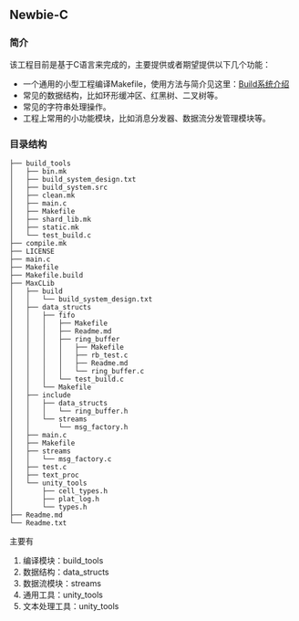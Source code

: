 ## Newbie-C
### 简介
该工程目前是基于C语言来完成的，主要提供或者期望提供以下几个功能：
- 一个通用的小型工程编译Makefile，使用方法与简介见这里：[Build系统介绍](https://github.com/YellowMax2001/Newbie-C/blob/master/build_tools/build_system_design.md)
- 常见的数据结构，比如环形缓冲区、红黑树、二叉树等。
- 常见的字符串处理操作。
- 工程上常用的小功能模块，比如消息分发器、数据流分发管理模块等。

### 目录结构
```
├── build_tools
│   ├── bin.mk
│   ├── build_system_design.txt
│   ├── build_system.src
│   ├── clean.mk
│   ├── main.c
│   ├── Makefile
│   ├── shard_lib.mk
│   ├── static.mk
│   └── test_build.c
├── compile.mk
├── LICENSE
├── main.c
├── Makefile
├── Makefile.build
├── MaxCLib
│   ├── build
│   │   └── build_system_design.txt
│   ├── data_structs
│   │   ├── fifo
│   │   │   ├── Makefile
│   │   │   ├── Readme.md
│   │   │   ├── ring_buffer
│   │   │   │   ├── Makefile
│   │   │   │   ├── rb_test.c
│   │   │   │   ├── Readme.md
│   │   │   │   └── ring_buffer.c
│   │   │   └── test_build.c
│   │   └── Makefile
│   ├── include
│   │   ├── data_structs
│   │   │   └── ring_buffer.h
│   │   └── streams
│   │       └── msg_factory.h
│   ├── main.c
│   ├── Makefile
│   ├── streams
│   │   └── msg_factory.c
│   ├── test.c
│   ├── text_proc
│   └── unity_tools
│       ├── cell_types.h
│       ├── plat_log.h
│       └── types.h
├── Readme.md
└── Readme.txt
```

主要有
1. 编译模块：build_tools
2. 数据结构：data_structs
3. 数据流模块：streams
4. 通用工具：unity_tools
5. 文本处理工具：unity_tools
